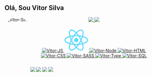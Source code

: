 
## Olá, Sou Vitor Silva 


<div align="center">
  <img align="left" alt="Vitor-Silva" height="180em" style="border-radius:150px;" src="https://lh3.googleusercontent.com/a-/ACNPEu-XFQKX_9GqLCkTgIDcc0zTLaZpPbrw8F1OlIDY_w=s360-p-rw-no">
  <a href="https://github.com/SilvaVitor687">
  <img height="150em"  src="https://github-readme-stats.vercel.app/api/top-langs/?username=SilvaVitor687&layout=compact&langs_count=7&theme=dark"/>
  <img height="150em"  src="https://github-readme-stats.vercel.app/api?username=SilvaVitor687&show_icons=true&theme=dark&include_all_commits=true&count_private=true"/>
  
</div>
<div style="display: inline_block" align="center"><br>
  <img alt="Vitor-JS" height="80" width="80" src="https://cdn.jsdelivr.net/gh/devicons/devicon/icons/javascript/javascript-original.svg">
  <img alt="Vitor-React" height="80" width="80" src="https://raw.githubusercontent.com/devicons/devicon/master/icons/react/react-original.svg">
  <img alt="Vitor-Node" height="80" width="80" src="https://cdn.jsdelivr.net/gh/devicons/devicon/icons/nodejs/nodejs-plain-wordmark.svg" />          
  <img alt="Vitor-HTML" height="80" width="80" src="https://cdn.jsdelivr.net/gh/devicons/devicon/icons/html5/html5-plain-wordmark.svg"> 
  <img alt="Vitor-CSS" height="80" width="80" src="https://cdn.jsdelivr.net/gh/devicons/devicon/icons/css3/css3-original-wordmark.svg" />
  <img alt="Vitor-SASS" height="80" width="80" src="https://cdn.jsdelivr.net/gh/devicons/devicon/icons/sass/sass-original.svg" />            
  <img alt="Vitor-Type" height="80" width="80" src="https://cdn.jsdelivr.net/gh/devicons/devicon/icons/typescript/typescript-original.svg" />
  <img alt="Vitor-SQL" height="80" width="80" src="https://cdn.jsdelivr.net/gh/devicons/devicon/icons/mysql/mysql-original-wordmark.svg" />          
  <imgalt="Vitor-PHP" height="80" width="80"  src="https://cdn.jsdelivr.net/gh/devicons/devicon/icons/php/php-plain.svg" />
</div>

##

<div>   
 <a href="https://discord.com/channels/@me" target="_blank"><img src="https://img.shields.io/badge/Discord-7289DA?style=for-the-badge&logo=discord&logoColor=white" target="_blank"></a> 
  <a href = "mailto:developer.programation@outlook.com"><img src="https://img.shields.io/badge/Microsoft_Outlook-0078D4?style=for-the-badge&logo=microsoft-outlook&logoColor=white" target="_blank"></a>
  <a href = "https://codepen.io/silvavitor687"><img src="https://img.shields.io/badge/Codepen-000000?style=for-the-badge&logo=codepen&logoColor=white" target="_blank"></a>
  <a href="https://www.linkedin.com/in/vitor-silva-5a7544175/" target="_blank"><img src="https://img.shields.io/badge/-LinkedIn-%230077B5?style=for-the-badge&logo=linkedin&logoColor=white" target="_blank"></a> 
</div>

